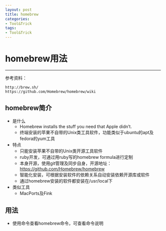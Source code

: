 ```yaml
---
layout: post
title: homebrew
categories:
- Tool&Trick
tags:
- Tool&Trick
---
```


# homebrew用法
---
参考资料：
  
	http://brew.sh/  
	https://github.com/Homebrew/homebrew/wiki

## homebrew简介
- 是什么
	- Homebrew installs the stuff you need that Apple didn’t.
	- 终端安装的苹果不自带的Unix类工具软件，功能类似于ubuntu的apt及fedora的yum工具
- 特点
	- 只能安装苹果不自带的Unix类开源工具软件
	- ruby开发，可通过用ruby写的homebrew formula进行定制
	- 本身开源，使用git管理及同步自身，开源地址：https://github.com/Homebrew/homebrew
	- 智能化安装，可根据安装软件的依赖关系自动安装依赖开源库或软件
	- 通过homebrew安装的软件都安装在/usr/local下
- 类似工具
	- MacPorts及Fink

## 用法
- 使用命令查看homebrew命令，可查看命令说明